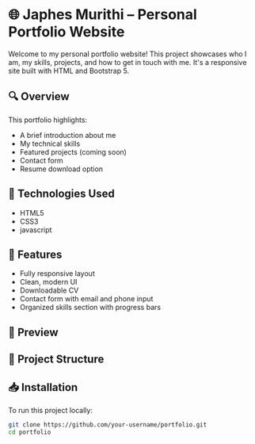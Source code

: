 # 🌐 Japhes Murithi – Personal Portfolio Website

Welcome to my personal portfolio website! This project showcases who I am, my skills, projects, and how to get in touch with me. It's a responsive site built with HTML and Bootstrap 5.

## 🔍 Overview

This portfolio highlights:
- A brief introduction about me
- My technical skills
- Featured projects (coming soon)
- Contact form
- Resume download option

## 🚀 Technologies Used

- HTML5
- CSS3
- javascript

## 🧰 Features

- Fully responsive layout
- Clean, modern UI
- Downloadable CV
- Contact form with email and phone input
- Organized skills section with progress bars

## 📸 Preview



## 📂 Project Structure


## 📥 Installation

To run this project locally:

```bash
git clone https://github.com/your-username/portfolio.git
cd portfolio
